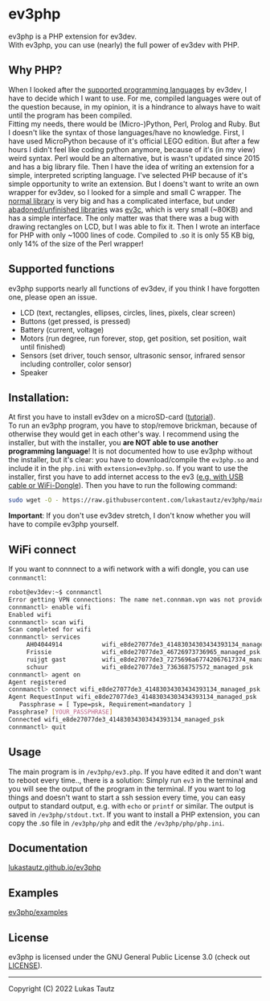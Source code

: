 # ev3php
ev3php is a PHP extension for ev3dev.
<br>
With ev3php, you can use (nearly) the full power of ev3dev with PHP.

## Why PHP?
When I looked after the [supported programming languages](https://www.ev3dev.org/docs/programming-languages) by ev3dev, I have to decide which I want to use. For me, compiled languages were out of the question because, in my opinion, it is a hindrance to always have to wait until the program has been compiled.
<br>
Fitting my needs, there would be (Micro-)Python, Perl, Prolog and Ruby. But I doesn't like the syntax of those languages/have no knowledge. First, I have used MicroPython because of it's official LEGO edition. But after a few hours I didn't feel like coding python anymore, because of it's (in my view) weird syntax. Perl would be an alternative, but is wasn't updated since 2015 and has a big library file. Then I have the idea of writing an extension for a simple, interpreted scripting language. I've selected PHP because of it's simple opportunity to write an extension. But I doens't want to write an own wrapper for ev3dev, so I looked for a simple and small C wrapper. The [normal library](https://github.com/in4lio/ev3dev-c) is very big and has a complicated interface, but under [abadoned/unfinished libraries](https://www.ev3dev.org/docs/programming-languages#out-of-date-abandoned-and-unfinished-implementations) was [ev3c](https://github.com/theZiz/ev3c), which is very small (~80KB) and has a simple interface. The only matter was that there was a bug with drawing rectangles on LCD, but I was able to fix it. Then I wrote an interface for PHP with only ~1000 lines of code. Compiled to .so it is only 55 KB big, only 14% of the size of the Perl wrapper!

## Supported functions
ev3php supports nearly all functions of ev3dev, if you think I have forgotten one, please open an issue.
- LCD (text, rectangles, ellipses, circles, lines, pixels, clear screen)
- Buttons (get pressed, is pressed)
- Battery (current, voltage)
- Motors (run degree, run forever, stop, get position, set position, wait until finished)
- Sensors (set driver, touch sensor, ultrasonic sensor, infrared sensor including controller, color sensor)
- Speaker

## Installation:
At first you have to install ev3dev on a microSD-card ([tutorial](https://www.ev3dev.org/docs/getting-started)).
<br>
To run an ev3php program, you have to stop/remove brickman, because of otherwise they would get in each other's way. I recommend using the installer, but with the installer, you **are NOT able to use another programming language**! It is not documented how to use ev3php without the installer, but it's clear: you have to download/compile the `ev3php.so` and include it in the `php.ini` with `extension=ev3php.so`.
If you want to use the installer, first you have to add internet access to the ev3 ([e.g. with USB cable or WiFi-Dongle](https://www.ev3dev.org/docs/networking)).
Then you have to run the following command:
```bash
sudo wget -O - https://raw.githubusercontent.com/lukastautz/ev3php/main/install.sh | sudo sh
```
**Important**: If you don't use ev3dev stretch, I don't know whether you will have to compile ev3php yourself.

## WiFi connect
If you want to connnect to a wifi network with a wifi dongle, you can use `connmanctl`:
```bash
robot@ev3dev:~$ connmanctl
Error getting VPN connections: The name net.connman.vpn was not provided by any
connmanctl> enable wifi
Enabled wifi
connmanctl> scan wifi
Scan completed for wifi
connmanctl> services
     AH04044914           wifi_e8de27077de3_41483034303434393134_managed_psk
     Frissie              wifi_e8de27077de3_46726973736965_managed_psk
     ruijgt gast          wifi_e8de27077de3_7275696a67742067617374_managed_psk
     schuur               wifi_e8de27077de3_736368757572_managed_psk
connmanctl> agent on
Agent registered
connmanctl> connect wifi_e8de27077de3_41483034303434393134_managed_psk
Agent RequestInput wifi_e8de27077de3_41483034303434393134_managed_psk
   Passphrase = [ Type=psk, Requirement=mandatory ]
Passphrase? [YOUR_PASSPHRASE]
Connected wifi_e8de27077de3_41483034303434393134_managed_psk
connmanctl> quit
```

## Usage
The main program is in `/ev3php/ev3.php`. If you have edited it and don't want to reboot every time.., there is a solution: Simply run `ev3` in the terminal and you will see the output of the program in the terminal. If you want to log things and doesn't want to start a ssh session every time, you can easy output to standard output, e.g. with `echo` or `printf` or similar. The output is saved in `/ev3php/stdout.txt`. If you want to install a PHP extension, you can copy the .so file in `/ev3php/php` and edit the `/ev3php/php/php.ini`.

## Documentation
[lukastautz.github.io/ev3php](https://lukastautz.github.io/ev3php)

## Examples
[ev3php/examples](https://github.com/lukastautz/ev3php/tree/main/examples)

## License
ev3php is licensed under the GNU General Public License 3.0 (check out [LICENSE](https://github.com/lukastautz/ev3php/blob/main/LICENSE)).
<hr>

Copyright (C) 2022 Lukas Tautz
